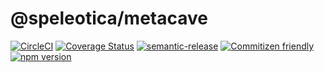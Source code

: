 # @speleotica/metacave

[![CircleCI](https://circleci.com/gh/speleotica/metacave.svg?style=svg)](https://circleci.com/gh/speleotica/metacave)
[![Coverage Status](https://codecov.io/gh/speleotica/metacave/branch/master/graph/badge.svg)](https://codecov.io/gh/speleotica/metacave)
[![semantic-release](https://img.shields.io/badge/%20%20%F0%9F%93%A6%F0%9F%9A%80-semantic--release-e10079.svg)](https://github.com/semantic-release/semantic-release)
[![Commitizen friendly](https://img.shields.io/badge/commitizen-friendly-brightgreen.svg)](http://commitizen.github.io/cz-cli/)
[![npm version](https://badge.fury.io/js/%40speleotica%2Fmetacave.svg)](https://badge.fury.io/js/%40speleotica%2Fmetacave)

